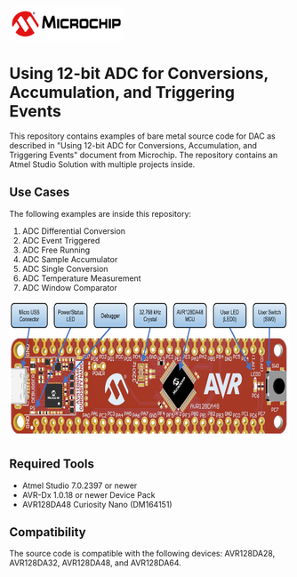 <img src="images/microchiptechnologyinc.png" height="60">

# Using 12-bit ADC for Conversions, Accumulation, and Triggering Events

This repository contains examples of bare metal source code for DAC as described in "Using 12-bit ADC for Conversions, Accumulation, and Triggering Events" document from Microchip.
The repository contains an Atmel Studio Solution with multiple projects inside.

## Use Cases

The following examples are inside this repository:
1. ADC Differential Conversion
2. ADC Event Triggered
3. ADC Free Running
4. ADC Sample Accumulator
5. ADC Single Conversion
6. ADC Temperature Measurement
7. ADC Window Comparator

<img src="images/AVR128DA48_CNANO_instructions.PNG" height="250">

## Required Tools

- Atmel Studio 7.0.2397 or newer
- AVR-Dx 1.0.18 or newer Device Pack
- AVR128DA48 Curiosity Nano (DM164151)

## Compatibility
The source code is compatible with the following devices: AVR128DA28, AVR128DA32, AVR128DA48, and AVR128DA64.
